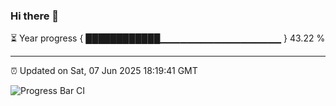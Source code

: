 ### Hi there 👋

⏳ Year progress { ████████████▁▁▁▁▁▁▁▁▁▁▁▁▁▁▁▁▁▁ } 43.22 %

---

⏰ Updated on Sat, 07 Jun 2025 18:19:41 GMT

![Progress Bar CI](https://github.com/liununu/liununu/workflows/Progress%20Bar%20CI/badge.svg)
